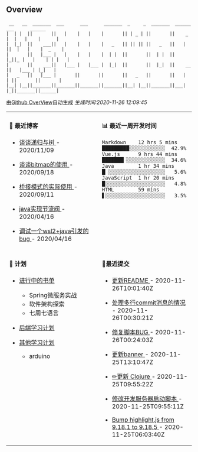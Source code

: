 
## Overview

```
 __   __  _______  ___      ___      _______  _     _  _______  ______    ___      ______  
|  | |  ||       ||   |    |   |    |       || | _ | ||       ||    _ |  |   |    |      | 
|  |_|  ||    ___||   |    |   |    |   _   || || || ||   _   ||   | ||  |   |    |  _    |
|       ||   |___ |   |    |   |    |  | |  ||       ||  | |  ||   |_||_ |   |    | | |   |
|       ||    ___||   |___ |   |___ |  |_|  ||       ||  |_|  ||    __  ||   |___ | |_|   |
|   _   ||   |___ |       ||       ||       ||   _   ||       ||   |  | ||       ||       |
|__| |__||_______||_______||_______||_______||__| |__||_______||___|  |_||_______||______|                        
```

由[Github OverView](https://github.com/0xcaffebabe/0xcaffebabe)自动生成 _生成时间:2020-11-26 12:09:45_

<table>

<tr>
<td valign="top" width="50%">

#### 📖 最近博客


* <a href="https://ismy.wang/%E7%AE%97%E6%B3%95/2020/11/09/%E8%B0%88%E8%B0%88%E9%80%92%E5%BD%92%E4%B8%8E%E6%A0%91.html" target="_blank"> 谈谈递归与树 </a> - 2020/11/09 

    
* <a href="https://ismy.wang/%E7%AE%97%E6%B3%95/2020/09/18/%E8%B0%88%E8%B0%88bitmap%E7%9A%84%E4%BD%BF%E7%94%A8.html" target="_blank"> 谈谈bitmap的使用 </a> - 2020/09/18 

    
* <a href="https://ismy.wang/%E8%AE%BE%E8%AE%A1%E6%A8%A1%E5%BC%8F/2020/09/11/%E6%A1%A5%E6%8E%A5%E6%A8%A1%E5%BC%8F%E7%9A%84%E5%AE%9E%E9%99%85%E4%BD%BF%E7%94%A8.html" target="_blank"> 桥接模式的实际使用 </a> - 2020/09/11 

    
* <a href="https://ismy.wang/java/2020/04/16/JAVA%E5%AE%9E%E7%8E%B0%E8%8A%82%E6%B5%81%E9%98%80.html" target="_blank"> java实现节流阀 </a> - 2020/04/16 

    
* <a href="https://ismy.wang/%E6%97%A5%E5%B8%B8/2020/04/16/%E8%B0%83%E8%AF%95%E4%B8%80%E4%B8%AAwsl2+java%E5%BC%95%E5%8F%91%E7%9A%84bug.html" target="_blank"> 调试一个wsl2+java引发的bug </a> - 2020/04/16 

        

</td>

<td valign="top" width="50%">

#### 📊 最近一周开发时间

```
Markdown    12 hrs 5 mins  █████████░░░░░░░░░░░░  42.9%
Vue.js      9 hrs 44 mins  ███████▎░░░░░░░░░░░░░  34.6%
Java        1 hr 34 mins   █▏░░░░░░░░░░░░░░░░░░░   5.6%
JavaScript  1 hr 20 mins   █░░░░░░░░░░░░░░░░░░░░   4.8%
HTML        59 mins        ▋░░░░░░░░░░░░░░░░░░░░   3.5%
```

</td>

</tr>

<tr>

<td valign="top" width="50%">

#### 📝 计划

- [进行中的书单](https://github.com/users/0xcaffebabe/projects/4)
  - Spring微服务实战
  - 软件架构探索
  - 七周七语言


- [后端学习计划](https://github.com/users/0xcaffebabe/projects/1)


- [其他学习计划](https://github.com/users/0xcaffebabe/projects/3)
  - arduino


<td>

#### 🌴最近提交


* <a href="https://github.com/0xcaffebabe/blb" target="_blank"> 更新README </a> - 2020-11-26T10:01:40Z 

    
* <a href="https://github.com/0xcaffebabe/0xcaffebabe" target="_blank"> 处理多行commit消息的情况 </a> - 2020-11-26T00:30:21Z 

    
* <a href="https://github.com/0xcaffebabe/0xcaffebabe" target="_blank"> 修复脚本BUG </a> - 2020-11-26T00:24:03Z 

    
* <a href="https://github.com/0xcaffebabe/blb" target="_blank"> 更新banner </a> - 2020-11-25T13:10:47Z 

    
* <a href="https://github.com/0xcaffebabe/note" target="_blank"> ✏更新 Clojure </a> - 2020-11-25T09:55:22Z 

    
* <a href="https://github.com/0xcaffebabe/blb" target="_blank"> 修改开发服务器启动脚本 </a> - 2020-11-25T09:55:11Z 

    
* <a href="https://github.com/0xcaffebabe/vue-reader" target="_blank"> Bump highlight.js from 9.18.1 to 9.18.5 </a> - 2020-11-25T06:03:40Z 

    

</td>

</tr>

</table>
